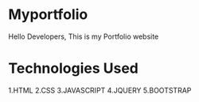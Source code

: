 # Myportfolio
Hello Developers, This is my Portfolio website
# Technologies Used
1.HTML
2.CSS
3.JAVASCRIPT
4.JQUERY
5.BOOTSTRAP

